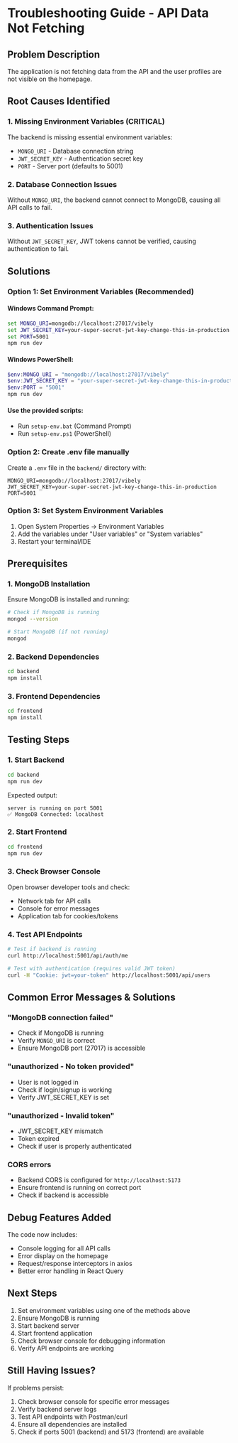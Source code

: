 # Troubleshooting Guide - API Data Not Fetching

## Problem Description

The application is not fetching data from the API and the user profiles are not visible on the homepage.

## Root Causes Identified

### 1. Missing Environment Variables (CRITICAL)

The backend is missing essential environment variables:

- `MONGO_URI` - Database connection string
- `JWT_SECRET_KEY` - Authentication secret key
- `PORT` - Server port (defaults to 5001)

### 2. Database Connection Issues

Without `MONGO_URI`, the backend cannot connect to MongoDB, causing all API calls to fail.

### 3. Authentication Issues

Without `JWT_SECRET_KEY`, JWT tokens cannot be verified, causing authentication to fail.

## Solutions

### Option 1: Set Environment Variables (Recommended)

#### Windows Command Prompt:

```cmd
set MONGO_URI=mongodb://localhost:27017/vibely
set JWT_SECRET_KEY=your-super-secret-jwt-key-change-this-in-production
set PORT=5001
npm run dev
```

#### Windows PowerShell:

```powershell
$env:MONGO_URI = "mongodb://localhost:27017/vibely"
$env:JWT_SECRET_KEY = "your-super-secret-jwt-key-change-this-in-production"
$env:PORT = "5001"
npm run dev
```

#### Use the provided scripts:

- Run `setup-env.bat` (Command Prompt)
- Run `setup-env.ps1` (PowerShell)

### Option 2: Create .env file manually

Create a `.env` file in the `backend/` directory with:

```
MONGO_URI=mongodb://localhost:27017/vibely
JWT_SECRET_KEY=your-super-secret-jwt-key-change-this-in-production
PORT=5001
```

### Option 3: Set System Environment Variables

1. Open System Properties → Environment Variables
2. Add the variables under "User variables" or "System variables"
3. Restart your terminal/IDE

## Prerequisites

### 1. MongoDB Installation

Ensure MongoDB is installed and running:

```bash
# Check if MongoDB is running
mongod --version

# Start MongoDB (if not running)
mongod
```

### 2. Backend Dependencies

```bash
cd backend
npm install
```

### 3. Frontend Dependencies

```bash
cd frontend
npm install
```

## Testing Steps

### 1. Start Backend

```bash
cd backend
npm run dev
```

Expected output:

```
server is running on port 5001
✅ MongoDB Connected: localhost
```

### 2. Start Frontend

```bash
cd frontend
npm run dev
```

### 3. Check Browser Console

Open browser developer tools and check:

- Network tab for API calls
- Console for error messages
- Application tab for cookies/tokens

### 4. Test API Endpoints

```bash
# Test if backend is running
curl http://localhost:5001/api/auth/me

# Test with authentication (requires valid JWT token)
curl -H "Cookie: jwt=your-token" http://localhost:5001/api/users
```

## Common Error Messages & Solutions

### "MongoDB connection failed"

- Check if MongoDB is running
- Verify `MONGO_URI` is correct
- Ensure MongoDB port (27017) is accessible

### "unauthorized - No token provided"

- User is not logged in
- Check if login/signup is working
- Verify JWT_SECRET_KEY is set

### "unauthorized - Invalid token"

- JWT_SECRET_KEY mismatch
- Token expired
- Check if user is properly authenticated

### CORS errors

- Backend CORS is configured for `http://localhost:5173`
- Ensure frontend is running on correct port
- Check if backend is accessible

## Debug Features Added

The code now includes:

- Console logging for all API calls
- Error display on the homepage
- Request/response interceptors in axios
- Better error handling in React Query

## Next Steps

1. Set environment variables using one of the methods above
2. Ensure MongoDB is running
3. Start backend server
4. Start frontend application
5. Check browser console for debugging information
6. Verify API endpoints are working

## Still Having Issues?

If problems persist:

1. Check browser console for specific error messages
2. Verify backend server logs
3. Test API endpoints with Postman/curl
4. Ensure all dependencies are installed
5. Check if ports 5001 (backend) and 5173 (frontend) are available
